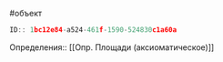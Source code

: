 #объект

```javascript
ID:: 1bc12e84-a524-461f-1590-524830c1a60a
```

Определения:: [[Опр. Площади (аксиоматическое)]]